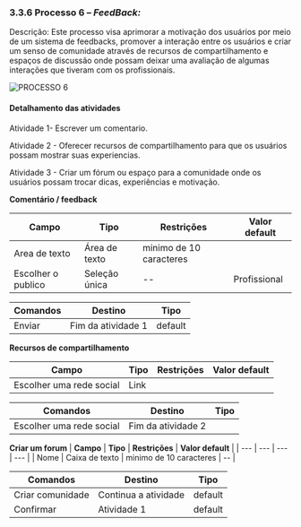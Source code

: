 ### 3.3.6 Processo 6 – *FeedBack:*

Descrição: Este processo visa aprimorar a motivação dos usuários por meio de um sistema de feedbacks, promover a interação entre os usuários e criar um senso de comunidade através de recursos de compartilhamento e espaços de discussão onde possam deixar uma avaliação de algumas interações que tiveram com os profissionais. 

![PROCESSO 6](https://github.com/ICEI-PUC-Minas-PPLES-TI/plf-es-2023-2-ti2-1372100-workoutwiz/blob/master/docs/images/absence-request%20(2).png)


#### Detalhamento das atividades

  Atividade 1- Escrever um comentario.
  
  Atividade 2 - Oferecer recursos de compartilhamento para que os usuários possam mostrar suas experiencias.
  
  Atividade 3 - Criar um fórum ou espaço para a comunidade onde os usuários possam trocar dicas, experiências e motivação.


**Comentário / feedback**


| **Campo**       | **Tipo**         | **Restrições** | **Valor default** |
| ---             | ---              | ---            | ---               |
| Area de texto          | Área de texto   | minimo de 10 caracteres |                |
| Escolher o publico        | Seleção única   | --|     Profissional      |


| **Comandos**         |  **Destino**                   | **Tipo** |
| ---                  | ---                            | ---               |
|  Enviar               | Fim da atividade 1              | default           |



**Recursos de compartilhamento**

| **Campo**       | **Tipo**         | **Restrições** | **Valor default** |
| ---             | ---              | ---            | ---               |
|  Escolher uma rede social   |    Link       |                |                   |




| **Comandos**         |  **Destino**                   | **Tipo**          |
| ---                  | ---                            | ---               |
|  Escolher uma rede social   |    Fim da atividade 2    |                   |




**Criar um forum**
| **Campo**       | **Tipo**         | **Restrições** | **Valor default** |
| ---             | ---              | ---            | ---               |
|   Nome       |       Caixa de texto       | minimo de 10 caracteres               |        --           |




| **Comandos**         |  **Destino**                   | **Tipo**          |
| ---                  | ---                            | ---               |
|    Criar comunidade   |  Continua a atividade             |        default        |                   
|          Confirmar         | Atividade 1                                |     default              |
